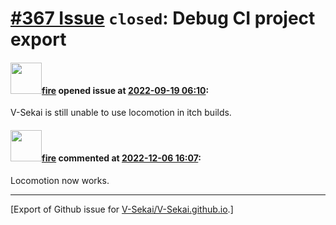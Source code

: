 # [\#367 Issue](https://github.com/V-Sekai/V-Sekai.github.io/issues/367) `closed`: Debug CI project export

#### <img src="https://avatars.githubusercontent.com/u/32321?u=c2e06a3d2b49a467aa907e54aa259516440267cc&v=4" width="50">[fire](https://github.com/fire) opened issue at [2022-09-19 06:10](https://github.com/V-Sekai/V-Sekai.github.io/issues/367):

V-Sekai is still unable to use locomotion in itch builds.

#### <img src="https://avatars.githubusercontent.com/u/32321?u=c2e06a3d2b49a467aa907e54aa259516440267cc&v=4" width="50">[fire](https://github.com/fire) commented at [2022-12-06 16:07](https://github.com/V-Sekai/V-Sekai.github.io/issues/367#issuecomment-1339608491):

Locomotion now works.


-------------------------------------------------------------------------------



[Export of Github issue for [V-Sekai/V-Sekai.github.io](https://github.com/V-Sekai/V-Sekai.github.io).]
